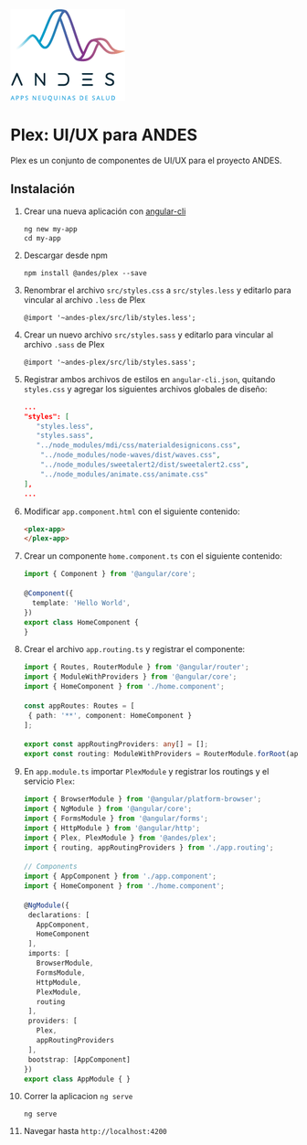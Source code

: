 ![ANDES](https://github.com/andes/andes.github.io/raw/master/images/logo.png)

# Plex: UI/UX para ANDES

Plex es un conjunto de componentes de UI/UX para el proyecto ANDES.


## Instalación
1. Crear una nueva aplicación con [angular-cli](https://cli.angular.io/)

    ```
   ng new my-app
   cd my-app
    ```
 
2. Descargar desde npm

    ```
   npm install @andes/plex --save
    ```
 
3. Renombrar el archivo `src/styles.css` a  `src/styles.less` y editarlo para vincular al archivo `.less` de Plex

    ```less
   @import '~andes-plex/src/lib/styles.less';
    ```
 
4. Crear un nuevo archivo `src/styles.sass` y editarlo para vincular al archivo `.sass` de Plex

    ```less
   @import '~andes-plex/src/lib/styles.sass';
    ```

5. Registrar ambos archivos de estilos en `angular-cli.json`, quitando `styles.css` y agregar los siguientes archivos globales de diseño:

    ```json
   ...
   "styles": [
       "styles.less",
       "styles.sass",
       "../node_modules/mdi/css/materialdesignicons.css",
        "../node_modules/node-waves/dist/waves.css",
        "../node_modules/sweetalert2/dist/sweetalert2.css",
        "../node_modules/animate.css/animate.css"
   ],
   ...
    ```

6. Modificar `app.component.html` con el siguiente contenido:

    ```html
   <plex-app>  
   </plex-app>
    ```

7. Crear un componente `home.component.ts` con el siguiente contenido:

    ```typescript
   import { Component } from '@angular/core';

   @Component({
      template: 'Hello World',
   })
   export class HomeComponent {
   }
    ```

8. Crear el archivo `app.routing.ts` y registrar el componente:

    ```typescript
   import { Routes, RouterModule } from '@angular/router';
   import { ModuleWithProviders } from '@angular/core';
   import { HomeComponent } from './home.component';

   const appRoutes: Routes = [
     { path: '**', component: HomeComponent } 
   ];

   export const appRoutingProviders: any[] = [];
   export const routing: ModuleWithProviders = RouterModule.forRoot(appRoutes);
    ```

9. En `app.module.ts` importar `PlexModule` y registrar los routings y el servicio `Plex`: 

    ```typescript
   import { BrowserModule } from '@angular/platform-browser';
   import { NgModule } from '@angular/core';
   import { FormsModule } from '@angular/forms';
   import { HttpModule } from '@angular/http';
   import { Plex, PlexModule } from '@andes/plex';
   import { routing, appRoutingProviders } from './app.routing';

   // Components
   import { AppComponent } from './app.component';
   import { HomeComponent } from './home.component';

   @NgModule({
     declarations: [
       AppComponent,
       HomeComponent
     ],
     imports: [
       BrowserModule,
       FormsModule,
       HttpModule,
       PlexModule,
       routing
     ],
     providers: [
       Plex,  
       appRoutingProviders  
     ],
     bootstrap: [AppComponent]
   })
   export class AppModule { }

    ```

8. Correr la aplicacion `ng serve` 

    ```
   ng serve
    ```

9. Navegar hasta `http://localhost:4200` 
